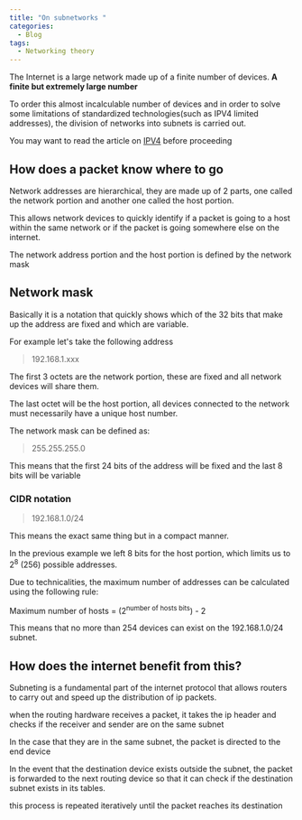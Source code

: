 ```yaml
---
title: "On subnetworks "
categories:
  - Blog
tags:
  - Networking theory
---
```


The Internet is a large network made up of a finite number of devices.
<b>A finite but extremely large number</b>


To order this almost incalculable number of devices and in order to solve some limitations of standardized technologies(such as IPV4 limited addresses), the division of networks into subnets is carried out.

You may want to read the article on <a href="../Internet-protocol/">IPV4</a> before proceeding

<h2> How does a packet know where to go</h2>

Network addresses are hierarchical, they are made up of 2 parts, one called the network portion and another one called the host portion.

This allows network devices to quickly identify if a packet is going to a host within the same network or if the packet is going somewhere else on the internet.

The network address portion and the host portion is defined by the network mask

<h2>Network mask</h2>

Basically it is a notation that quickly shows which of the 32 bits that make up the address are fixed and which are variable.

For example let's take the following address

>192.168.1.xxx

The first 3 octets are the network portion, these are fixed and all network devices will share them.

The last octet will be the host portion, all devices connected to the network must necessarily have a unique host number.

The network mask can be defined as:

> 255.255.255.0

This means that the first 24 bits of the address will be fixed and the last 8 bits will be variable

<h3>CIDR notation</h3>

>192.168.1.0/24

This means the exact same thing but in a compact manner.

In the previous example we left 8 bits for the host portion, which limits us to 2<sup>8</sup> (256) possible addresses.

Due to technicalities, the maximum number of addresses can be calculated using the following rule:

Maximum number of hosts = (2<sup>number of hosts bits</sup>) - 2

This means that no more than 254 devices can exist on the 192.168.1.0/24 subnet.

<h2> How does the internet benefit from this?</h2>

Subneting is a fundamental part of the internet protocol that allows routers to carry out and speed up the distribution of ip packets.

when the routing hardware receives a packet, it takes the ip header and checks if the receiver and sender are on the same subnet

In the case that they are in the same subnet, the packet is directed to the end device

In the event that the destination device exists outside the subnet, the packet is forwarded to the next routing device so that it can check if the destination subnet exists in its tables.

this process is repeated iteratively until the packet reaches its destination
